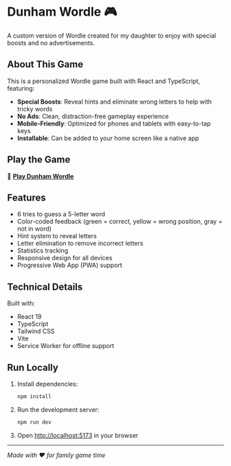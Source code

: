 # Dunham Wordle 🎮

A custom version of Wordle created for my daughter to enjoy with special boosts and no advertisements.

## About This Game

This is a personalized Wordle game built with React and TypeScript, featuring:
- **Special Boosts**: Reveal hints and eliminate wrong letters to help with tricky words
- **No Ads**: Clean, distraction-free gameplay experience
- **Mobile-Friendly**: Optimized for phones and tablets with easy-to-tap keys
- **Installable**: Can be added to your home screen like a native app

## Play the Game

🎯 **[Play Dunham Wordle](https://jdunham2.github.io/dunhamwordle/)**

## Features

- 6 tries to guess a 5-letter word
- Color-coded feedback (green = correct, yellow = wrong position, gray = not in word)
- Hint system to reveal letters
- Letter elimination to remove incorrect letters
- Statistics tracking
- Responsive design for all devices
- Progressive Web App (PWA) support

## Technical Details

Built with:
- React 19
- TypeScript
- Tailwind CSS
- Vite
- Service Worker for offline support

## Run Locally

1. Install dependencies:
   ```bash
   npm install
   ```

2. Run the development server:
   ```bash
   npm run dev
   ```

3. Open [http://localhost:5173](http://localhost:5173) in your browser

---

*Made with ❤️ for family game time*
